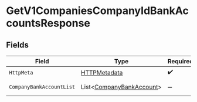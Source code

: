 # GetV1CompaniesCompanyIdBankAccountsResponse


## Fields

| Field                                                                     | Type                                                                      | Required                                                                  | Description                                                               |
| ------------------------------------------------------------------------- | ------------------------------------------------------------------------- | ------------------------------------------------------------------------- | ------------------------------------------------------------------------- |
| `HttpMeta`                                                                | [HTTPMetadata](../../Models/Components/HTTPMetadata.md)                   | :heavy_check_mark:                                                        | N/A                                                                       |
| `CompanyBankAccountList`                                                  | List<[CompanyBankAccount](../../Models/Components/CompanyBankAccount.md)> | :heavy_minus_sign:                                                        | Example response                                                          |